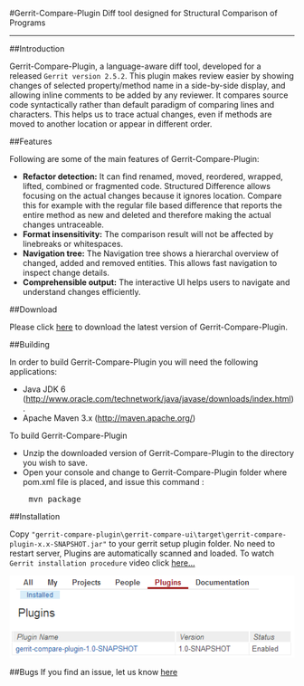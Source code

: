#Gerrit-Compare-Plugin
Diff tool designed for Structural Comparison of Programs

-------------------------

##Introduction

 Gerrit-Compare-Plugin, a language-aware diff tool, developed for a released `Gerrit version 2.5.2`. This plugin makes review easier by showing changes of selected property/method name in a side-by-side display, and allowing inline comments to be added by any reviewer. It compares source code  syntactically rather than default paradigm of comparing lines and characters. This helps us to trace actual changes, even if methods are moved to another location or appear in different order.


##Features

 Following are some of the main features of Gerrit-Compare-Plugin:

- **Refactor detection:** It can find renamed, moved, reordered, wrapped, lifted, combined or fragmented code. Structured Difference allows focusing on the actual changes because it ignores location. Compare this for example with the regular file based difference that reports the entire method as new and deleted and therefore making the actual changes untraceable.
- **Format insensitivity:** The comparison result will not be affected by linebreaks or whitespaces.
- **Navigation tree:** The Navigation tree shows a hierarchal overview of changed, added and removed entities. This allows fast navigation to inspect change details.
- **Comprehensible output:** The interactive UI helps users to navigate and understand changes efficiently.


##Download

Please click [here](https://github.com/amitanjani/gerrit-compare-plugin/archive/master.zip) to download the latest version of Gerrit-Compare-Plugin.


##Building

In order to build Gerrit-Compare-Plugin you will need the following applications:

- Java JDK 6 (http://www.oracle.com/technetwork/java/javase/downloads/index.html).
- Apache Maven 3.x (http://maven.apache.org/)

To build Gerrit-Compare-Plugin
- Unzip the downloaded version of Gerrit-Compare-Plugin to the directory you wish to save.
- Open your console and change to Gerrit-Compare-Plugin folder where pom.xml file is placed, and issue this command :
<pre>
    mvn package
</pre>


##Installation

Copy `"gerrit-compare-plugin\gerrit-compare-ui\target\gerrit-compare-plugin-x.x-SNAPSHOT.jar"` to your gerrit setup plugin folder. No need to restart server, Plugins are automatically scanned and loaded. To watch `Gerrit installation procedure` video click [here...](http://www.youtube.com/watch?v=eo-_WNP3Evk)

![Alt text](GerritPluginList.png "Gerrit Plugins")


##Bugs
If you find an issue, let us know [here](https://github.com/sans-sense/GerritStructuralComparatorPlugin/issues?page=1&state=open) 


